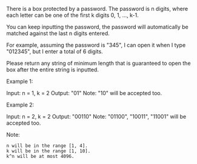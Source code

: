  There is a box protected by a password. The password is n digits, where each letter can be one of the first k digits 0, 1, ..., k-1.

You can keep inputting the password, the password will automatically be matched against the last n digits entered.

For example, assuming the password is "345", I can open it when I type "012345", but I enter a total of 6 digits.

Please return any string of minimum length that is guaranteed to open the box after the entire string is inputted.

Example 1:

Input: n = 1, k = 2
Output: "01"
Note: "10" will be accepted too.

Example 2:

Input: n = 2, k = 2
Output: "00110"
Note: "01100", "10011", "11001" will be accepted too.

Note:

    n will be in the range [1, 4].
    k will be in the range [1, 10].
    k^n will be at most 4096.
